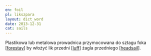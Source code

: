 ```yaml
---
en: foil
pl: likszpara
layout: dict_word
date: 2013-12-31
cat: sails
---
```


Plastikowa lub metalowa prowadnica przymocowana do sztagu foka [[forestay](/dict/forestay.html)] 
by włożyć lik przedni [[luff](/dict/luff.html)] żagla przedniego [[headsail](/dict/headsail.html)].

<!-- TODO: foto -->

